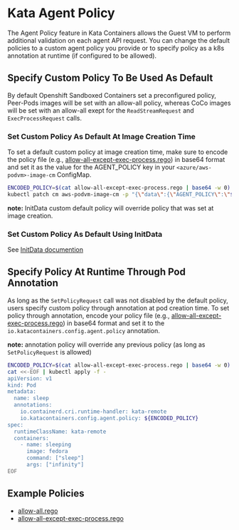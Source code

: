 # Kata Agent Policy

The Agent Policy feature in Kata Containers allows the Guest VM to perform additional validation on
each agent API request. You can change the default policies to a custom agent policy you provide
or to specify policy as a k8s annotation at runtime (if configured to be allowed).

## Specify Custom Policy To Be Used As Default

By default Openshift Sandboxed Containers set a preconfigured policy, Peer-Pods images will be set with an
allow-all policy, whereas CoCo images will be set with an allow-all exept for the `ReadStreamRequest` and
`ExecProcessRequest` calls.

### Set Custom Policy As Default At Image Creation Time

To set a default custom policy at image creation time, make sure to encode the policy file (e.g.,
[allow-all-except-exec-process.rego](allow-all-except-exec-process.rego)) in base64 format and set it as
the value for the AGENT_POLICY key in your `<azure/aws-podvm>-image-cm` ConfigMap.

```sh
ENCODED_POLICY=$(cat allow-all-except-exec-process.rego | base64 -w 0)
kubectl patch cm aws-podvm-image-cm -p "{\"data\":{\"AGENT_POLICY\":\"${ENCODED_POLICY}\"}}" -n openshift-sandboxed-containers-operator
```

**note:** InitData custom default policy will override policy that was set at image creation.

### Set Custom Policy As Default Using InitData

See [InitData documention](https://github.com/confidential-containers/cloud-api-adaptor/blob/main/src/cloud-api-adaptor/docs/initdata.md)

## Specify Policy At Runtime Through Pod Annotation

As long as the `SetPolicyRequest` call was not disabled by the default policy, users specify custom
policy through annotation at pod creation time. To set policy through annotation, encode your policy
file (e.g., [allow-all-except-exec-process.rego](allow-all-except-exec-process.rego)) in base64 format
and set it to the `io.katacontainers.config.agent.policy` annotation.

**note:** annotation policy will override any previous policy (as long as `SetPolicyRequest` is allowed)

```sh
ENCODED_POLICY=$(cat allow-all-except-exec-process.rego | base64 -w 0)
cat <<-EOF | kubectl apply -f -
apiVersion: v1
kind: Pod
metadata:
  name: sleep
  annotations:
    io.containerd.cri.runtime-handler: kata-remote
    io.katacontainers.config.agent.policy: ${ENCODED_POLICY}
spec:
  runtimeClassName: kata-remote
  containers:
    - name: sleeping
      image: fedora
      command: ["sleep"]
      args: ["infinity"]
EOF
```

## Example Policies
- [allow-all.rego](allow-all.rego)
- [allow-all-except-exec-process.rego](allow-all-except-exec-process.rego)
